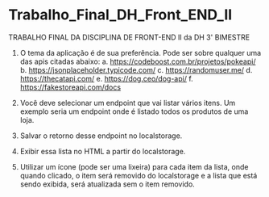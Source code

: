 # Trabalho_Final_DH_Front_END_II

TRABALHO FINAL DA DISCIPLINA DE FRONT-END II da DH 3' BIMESTRE

1. O tema da aplicação é de sua preferência. Pode ser sobre qualquer uma das apis
citadas abaixo:
a. https://codeboost.com.br/projetos/pokeapi/
b. https://jsonplaceholder.typicode.com/
c. https://randomuser.me/
d. https://thecatapi.com/
e. https://dog.ceo/dog-api/
f. https://fakestoreapi.com/docs

2. Você deve selecionar um endpoint que vai listar vários itens. Um exemplo seria um
endpoint onde é listado todos os produtos de uma loja.

3. Salvar o retorno desse endpoint no localstorage.

4. Exibir essa lista no HTML a partir do localstorage.

5. Utilizar um ícone (pode ser uma lixeira) para cada item da lista, onde quando
clicado, o item será removido do localstorage e a lista que está sendo exibida, será
atualizada sem o item removido.
